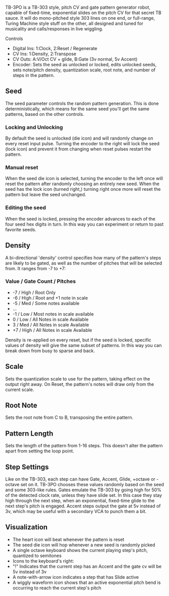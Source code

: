 TB-3PO is a TB-303 style, pitch CV and gate pattern generator robot, capable of fixed-time, exponential slides on the pitch CV for that secret TB sauce. It will do mono-pitched style 303 lines on one end, or full-range, Turing Machine style stuff on the other, all designed and tuned for musicality and calls/responses in live wiggling.

Controls

- Digital Ins: 1:Clock,  2:Reset / Regenerate
- CV Ins:   1:Density,  2:Transpose
- CV Outs:  A:V/Oct CV + glide, B:Gate (3v normal, 5v Accent)
- Encoder: Sets the seed as unlocked or locked, edits unlocked seeds, sets note/pitch density, quantization scale, root note, and number of steps in the pattern.

## Seed
The seed parameter controls the random pattern generation. This is done deterministically, which means for the same seed you'll get the same patterns, based on the other controls.

### Locking and Unlocking
By default the seed is unlocked (die icon) and will randomly change on every reset input pulse. Turning the encoder to the right will lock the seed (lock icon) and prevent it from changing when reset pulses restart the pattern.

### Manual reset
When the seed die icon is selected, turning the encoder to the left once will reset the pattern after randomly choosing an entirely new seed. When the seed has the lock icon (turned right,) turning right once more will reset the pattern but leave the seed unchanged.

### Editing the seed
When the seed is locked, pressing the encoder advances to each of the four seed hex digits in turn. In this way you can experiment or return to past favorite seeds.

## Density
A bi-directional 'density' control specifies how many of the pattern's steps are likely to be gated, as well as the number of pitches that will be selected from. It ranges from -7 to +7:

### Value / Gate Count /  Pitches

- -7 / High / Root Only
- -6 / High / Root and +1 note in scale
- -5 / Med / Some notes available
- ...
- -1 / Low / Most notes in scale available
-  0 / Low / All Notes in scale Available
-  3 / Med / All Notes in scale Available
- +7 / High / All Notes in scale Available

Density is re-applied on every reset, but if the seed is locked, specific values of density will give the same subset of patterns. In this way you can break down from busy to sparse and back.

## Scale
Sets the quantization scale to use for the pattern, taking effect on the output right away. On Reset, the pattern's notes will draw only from the current scale.

## Root Note
Sets the root note from C to B, transposing the entire pattern.

## Pattern Length
Sets the length of the pattern from 1-16 steps. This doesn't alter the pattern apart from setting the loop point.

## Step Settings
Like on the TB-303, each step can have Gate, Accent, Glide, +octave or -octave set on it. TB-3PO chooses these values randomly based on the seed and some 303-like rules. Gates emulate the TB-303 by going high for 50% of the detected clock rate, unless they have slide set. In this case they stay high through the next step, when an exponential, fixed-time glide to the next step's pitch is engaged. Accent steps output the gate at 5v instead of 3v, which may be useful with a secondary VCA to punch them a bit.

## Visualization
- The heart icon will beat whenever the pattern is reset
- The seed die icon will hop whenever a new seed is randomly picked
- A single octave keyboard shows the current playing step's pitch, quantized to semitones
- Icons to the keyboard's right:
 - "!" Indicates that the current step has an Accent and the gate cv will be 5v instead of 3v
 - A note-with-arrow icon indicates a step that has Slide active
 - A wiggly waveform icon shows that an active exponential pitch bend is occurring to reach the current step's pitch

